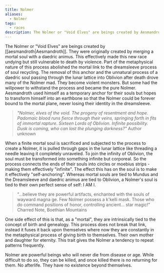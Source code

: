 ```yaml
---
title: Nolmer
aliases:
  - Nolmer
tags:
  - races
description: The Nolmer or "Void Elves" are beings created by Aesmandroth.
---
```

The Nolmer or "Void Elves" are beings created by [[aesmandroth|Aesmandroth]]. They were originally created by merging a mortal soul with a daedric animus. This effectively made this new race undying but still vulnerable to death by violence. Part of the metaphysical nature of this process abolished the mortal link to the dreamsleeve process of soul recycling. The removal of this anchor and the unnatural process of a daedric soul passing through the lunar lattice into Oblivion after death drove many of the Nolmer mad. They become violent monsters. But some had the willpower to withstand the process and became the pure Nolmer. Aesmandroth used himself as a temporary anchor for their souls but hopes to transform himself into an earthbone so that the Nolmer could be forever bound to the mortal plane, never losing their identity in the dreamsleeve.

> *"Nolmer, elves of the void. The progeny of resentment and hope. Padomaic blood runs fierce through their veins, springing forth in fits of immortal rapture. Sixteen Lords of Oblivion. Infinite possibility. Dusk is coming, who can last the plunging darkness?"* Author unknown

When a finite mortal soul is sacrificed and subjected to the process to create a Nolmer, it is pulled through gaps in the lunar lattice like threading a needle leaving it completely unraveled. To join the infinity of Oblivion, the soul must be transformed into something infinite but corporeal. So the process connects the ends of their souls into circles or moebius strips - making them effectively "infinite". The effect this has on the soul is to make it effectively "self-anchoring". Whereas mortal souls are tied to Mundus and the Dreamsleeve and daedric animus are tied to Oblivion, a Nolmer's soul is tied to their own perfect sense of self: I AM I.

> "...believe they are powerful artifacts, enchanted with the souls of wayward magna ge. Few Nolmer possess a k'kelli mask. Those who do command positions of honor, controlling ancient... star magic!" Charred Note, Boethian Mountains

One side effect of this is that, as a "mortal", they are intrinsically tied to the concept of birth and genealogy. This process does not break that link, instead it fuses it back upon themselves where now they are constantly in the metaphysical process of giving birth to themselves. Their own mother and daughter for eternity. This trait gives the Nolmer a tendency to repeat patterns frequently.

Nolmer are powerful beings who will never die from disease or age. While difficult to do so, they can be killed, and once killed there is no returning for them. No afterlife. They have no existence beyond themselves.